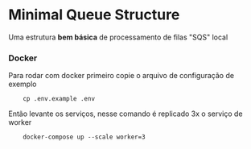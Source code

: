 # Minimal Queue Structure

Uma estrutura **bem básica** de processamento de filas "SQS" local

### Docker

Para rodar com docker primeiro copie o arquivo de configuração de exemplo
```
    cp .env.example .env
```

Então levante os serviços, nesse comando é replicado 3x o serviço de worker
```
    docker-compose up --scale worker=3
```